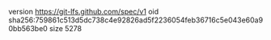 version https://git-lfs.github.com/spec/v1
oid sha256:759861c513d5dc738c4e92826ad5f2236054feb36716c5e043e60a90bb563be0
size 5278
